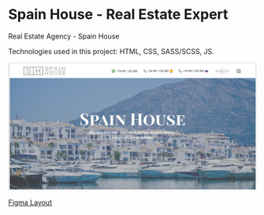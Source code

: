 # Spain House - Real Estate Expert #

Real Estate Agency - Spain House 

Technologies used in this project: HTML, CSS, SASS/SCSS, JS.

![Screenshot](./READMEmd.jpg)

[Figma Layout](https://www.figma.com/file/57b84UPLAjVrTNCTM8jTvc/Untitled-(Copy)?type=design&node-id=0-1&t=8adIAzNLVMpN4edZ-0)
